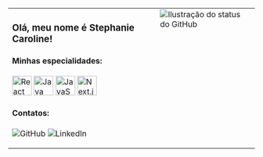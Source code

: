 <table> <tr> <!-- Coluna da esquerda --> <td style="width: 60%; vertical-align: top;">

<h3>Olá, meu nome é <strong>Stephanie Caroline!</strong></h3>

<h4>Minhas especialidades:</h4> <p> <img src="https://cdn.jsdelivr.net/gh/devicons/devicon/icons/react/react-original.svg" alt="React" width="40" height="40" /> <img src="https://cdn.jsdelivr.net/gh/devicons/devicon/icons/java/java-original.svg" alt="Java" width="40" height="40" /> <img src="https://cdn.jsdelivr.net/gh/devicons/devicon/icons/javascript/javascript-original.svg" alt="JavaScript" width="40" height="40" /> <img src="https://cdn.jsdelivr.net/gh/devicons/devicon/icons/nextjs/nextjs-original.svg" alt="Next.js" width="40" height="40" /> </p>

<h4>Contatos:</h4> <p> <img src="https://img.shields.io/static/v1?label=GitHub&message=StephanieCaroll&color=f8efd4&style=for-the-badge&logo=GitHub" alt="GitHub"> <img src="https://img.shields.io/static/v1?label=LinkedIn&message=StephanieCaroll&color=0A66C2&style=for-the-badge&logo=LinkedIn" alt="LinkedIn"> </p>

</td>

<td style="width: 40%; vertical-align: top;"> <img src="https://github-readme-stats.vercel.app/api?username=StephanieCaroll&show_icons=true&title_color=783c00&text_color=af552e&icon_color=783c00&bg_color=f8efd4&cache_seconds=2300" alt="Ilustração do status do GitHub"> </td> </tr> </table>
